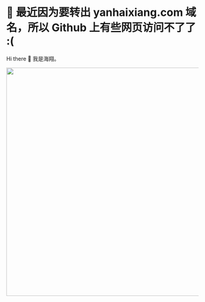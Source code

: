 # 🚧 最近因为要转出 yanhaixiang.com 域名，所以 Github 上有些网页访问不了了 :(

Hi there 👋 我是海翔。

<img src="https://upload-images.jianshu.io/upload_images/2979799-87ad21589ee06715.png" width="600" alt=""/>
